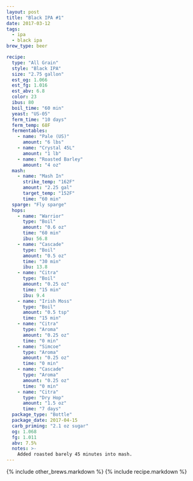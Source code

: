 ```yaml
---
layout: post
title: "Black IPA #1"
date: 2017-03-12
tags:
  - ipa
  - black ipa
brew_type: beer

recipe:
  type: "All Grain"
  style: "Black IPA"
  size: "2.75 gallon"
  est_og: 1.066
  est_fg: 1.016
  est_abv: 6.8
  color: 23
  ibus: 80
  boil_time: "60 min"
  yeast: "US-05"
  ferm_time: "10 days"
  ferm_temp: 68F
  fermentables:
    - name: "Pale (US)"
      amount: "6 lbs"
    - name: "Crystal 45L"
      amount: "1 lb"
    - name: "Roasted Barley"
      amount: "4 oz"
  mash:
    - name: "Mash In"
      strike_temp: "162F"
      amount: "2.25 gal"
      target_temp: "152F"
      time: "60 min"
  sparge: "Fly sparge"
  hops:
    - name: "Warrior"
      type: "Boil"
      amount: "0.6 oz"
      time: "60 min"
      ibu: 56.8
    - name: "Cascade"
      type: "Boil"
      amount: "0.5 oz"
      time: "30 min"
      ibu: 13.8
    - name: "Citra"
      type: "Boil"
      amount: "0.25 oz"
      time: "15 min"
      ibu: 9.4
    - name: "Irish Moss"
      type: "Boil"
      amount: "0.5 tsp"
      time: "15 min"
    - name: "Citra"
      type: "Aroma"
      amount: "0.25 oz"
      time: "0 min"
    - name: "Simcoe"
      type: "Aroma"
      amount: "0.25 oz"
      time: "0 min"
    - name: "Cascade"
      type: "Aroma"
      amount: "0.25 oz"
      time: "0 min"
    - name: "Citra"
      type: "Dry Hop"
      amount: "1.5 oz"
      time: "7 days"
  package_type: "Bottle"
  package_date: 2017-04-15
  carb_priming: "2.1 oz sugar"
  og: 1.068
  fg: 1.011
  abv: 7.5%
  notes: >-
    Added roasted barely 45 minutes into mash.
---
```


{% include other_brews.markdown %}
{% include recipe.markdown %}
